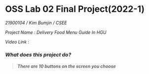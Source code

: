 # OSS Lab 02 Final Project(2022-1)

*21900104 / Kim Bumjin / CSEE*

*Project Name : Delivery Food Menu Guide In HGU*

*Video Link* : 



### *What does this project do?*

> ##### There are 10 buttons on the screen you choose
